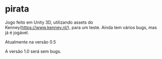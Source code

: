 # pirata

Jogo feito em Unity 3D, utilizando assets do Kenney(https://www.kenney.nl/), para um teste.
Ainda tem vários bugs, mas já é jogável.

Atualmente na versão 0.5

A versão 1.0 será sem bugs.
